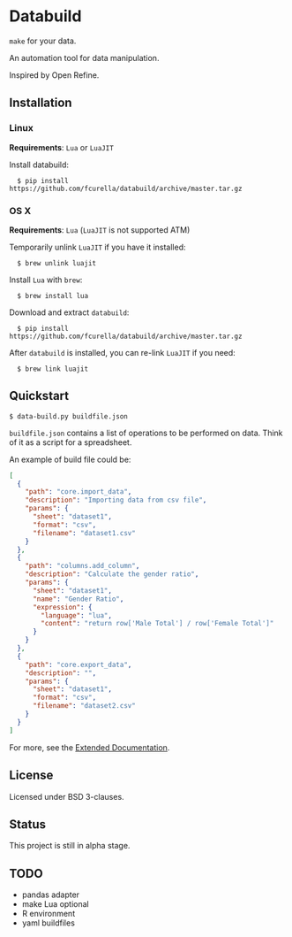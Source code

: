 # Databuild

`make` for your data.

An automation tool for data manipulation.

Inspired by Open Refine.

## Installation

### Linux

**Requirements**: `Lua` or `LuaJIT`

Install databuild:

```
  $ pip install https://github.com/fcurella/databuild/archive/master.tar.gz
```

### OS X

**Requirements**: `Lua` (`LuaJIT` is not supported ATM)

Temporarily unlink `LuaJIT` if you have it installed:

```
  $ brew unlink luajit
```

Install `Lua` with `brew`:

```
  $ brew install lua
```

Download and extract `databuild`:

```
  $ pip install https://github.com/fcurella/databuild/archive/master.tar.gz
```

After ``databuild`` is installed, you can re-link `LuaJIT` if you need:

```
  $ brew link luajit
```

## Quickstart

```
$ data-build.py buildfile.json

```

`buildfile.json` contains a list of operations to be performed on data. Think of it as a script for a spreadsheet.

An example of build file could be:

```json
[
  {
    "path": "core.import_data",
    "description": "Importing data from csv file",
    "params": {
      "sheet": "dataset1",
      "format": "csv",
      "filename": "dataset1.csv"
    }
  },
  {
    "path": "columns.add_column",
    "description": "Calculate the gender ratio",
    "params": {
      "sheet": "dataset1",
      "name": "Gender Ratio",
      "expression": {
        "language": "lua",
        "content": "return row['Male Total'] / row['Female Total']"
      }
    }
  },
  {
    "path": "core.export_data",
    "description": "",
    "params": {
      "sheet": "dataset1",
      "format": "csv",
      "filename": "dataset2.csv"
    }
  }
]
```

For more, see the [Extended Documentation](http://databuild.readthedocs.org/en/latest/).

## License

Licensed under BSD 3-clauses.

## Status

This project is still in alpha stage.

## TODO

* pandas adapter
* make Lua optional
* R environment
* yaml buildfiles
